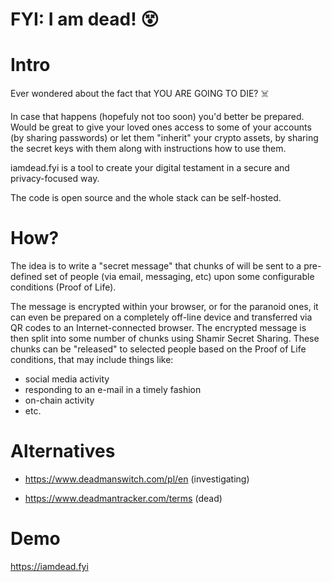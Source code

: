 # FYI: I am dead! 😵

# Intro

Ever wondered about the fact that YOU ARE GOING TO DIE? ☠️

In case that happens (hopefuly not too soon) you'd better be prepared. Would be great to give your loved ones access to some of your accounts (by sharing passwords) or let them "inherit" your crypto assets, by sharing the secret keys with them along with instructions how to use them.

iamdead.fyi is a tool to create your digital testament in a secure and privacy-focused way.

The code is open source and the whole stack can be self-hosted.

# How?

The idea is to write a "secret message" that chunks of will be sent to a pre-defined set of people (via email, messaging, etc) upon some configurable conditions (Proof of Life).

The message is encrypted within your browser, or for the paranoid ones, it can even be prepared on a completely off-line device and transferred via QR codes to an Internet-connected browser. The encrypted message is then split into some number of chunks using Shamir Secret Sharing.
These chunks can be "released" to selected people based on the Proof of Life conditions, that may include things like:
- social media activity
- responding to an e-mail in a timely fashion
- on-chain activity
- etc.

# Alternatives

- https://www.deadmanswitch.com/pl/en (investigating)

- https://www.deadmantracker.com/terms (dead)

# Demo

https://iamdead.fyi
